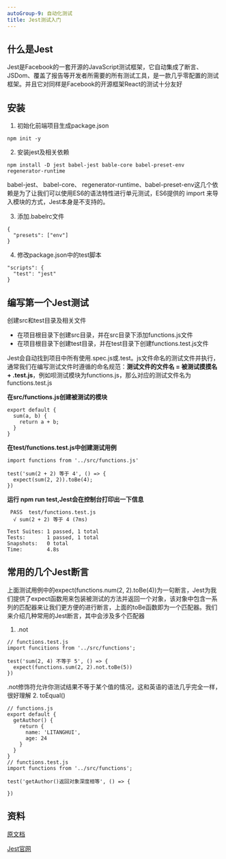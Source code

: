 ```yaml
---
autoGroup-9: 自动化测试
title: Jest测试入门
---
```


## 什么是Jest
Jest是Facebook的一套开源的JavaScript测试框架，它自动集成了断言、JSDom、覆盖了报告等开发者所需要的所有测试工具，是一款几乎零配置的测试框架。并且它对同样是Facebook的开源框架React的测试十分友好

## 安装
1. 初始化前端项目生成package.json
  ```
  npm init -y
  ```
2. 安装jest及相关依赖
  ```
  npm install -D jest babel-jest bable-core babel-preset-env regenerator-runtime
  ```
  babel-jest、 babel-core、 regenerator-runtime、babel-preset-env这几个依赖是为了让我们可以使用ES6的语法特性进行单元测试，ES6提供的 import 来导入模块的方式，Jest本身是不支持的。

3. 添加.babelrc文件
  ```
  {
    "presets": ["env"]
  }
  ```
4. 修改package.json中的test脚本
  ```
  "scripts": {
    "test": "jest"
  }
  ```
## 编写第一个Jest测试
创建src和test目录及相关文件

- 在项目根目录下创建src目录，并在src目录下添加functions.js文件
- 在项目根目录下创建test目录，并在test目录下创建functions.test.js文件

Jest会自动找到项目中所有使用.spec.js或.test。js文件命名的测试文件并执行，通常我们在编写测试文件时遵循的命名规范：**测试文件的文件名 = 被测试摸摸名 + .test.js**，例如呗测试模块为functions.js，那么对应的测试文件名为functions.test.js

**在src/functions.js创建被测试的模块**
```
export default {
  sum(a, b) {
    return a + b;
  }
}
```

**在test/functions.test.js中创建测试用例**
```
import functions from '../src/functions.js'

test('sum(2 + 2) 等于 4', () => {
  expect(sum(2, 2)).toBe(4);
})
```

**运行 npm run test,Jest会在控制台打印出一下信息**
```
 PASS  test/functions.test.js
  √ sum(2 + 2) 等于 4 (7ms)

Test Suites: 1 passed, 1 total
Tests:       1 passed, 1 total
Snapshots:   0 total
Time:        4.8s
```

## 常用的几个Jest断言
上面测试用例中的expect(functions.num(2, 2).toBe(4))为一句断言，Jest为我们提供了expect函数用来包装被测试的方法并返回一个对象，该对象中包含一系列的匹配器来让我们更方便的进行断言，上面的toBe函数即为一个匹配器。我们来介绍几种常用的Jest断言，其中会涉及多个匹配器

1. .not
  ```
  // functions.test.js
  import funcitions from '../src/functions';

  test('sum(2, 4) 不等于 5', () => {
    expect(functions.sum(2, 2).not.toBe(5))
  })
  ```
  .not修饰符允许你测试结果不等于某个值的情况，这和英语的语法几乎完全一样，很好理解
2. toEqual()
  ```
  // functions.js
  export default {
    getAuthor() {
      return {
        name: 'LITANGHUI',
        age: 24
      }
    }
  }
  // functions.test.js
  import functions from '../src/functions';

  test('getAuthor()返回对象深度相等', () => {
    
  })
  ```

## 资料
[原文档](https://www.jianshu.com/p/70a4f026a0f1)

[Jest官网](https://www.jestjs.cn/docs/getting-started)